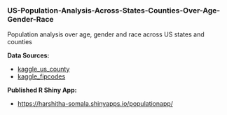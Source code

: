 ### US-Population-Analysis-Across-States-Counties-Over-Age-Gender-Race
Population analysis over age, gender and race across US states and counties

**Data Sources:**
 - [kaggle_us_county](https://www.kaggle.com/datasets/demche/us-county-data-2018-2021)
 - [kaggle_fipcodes](https://www.kaggle.com/datasets/danofer/zipcodes-county-fips-crosswalk)

**Published R Shiny App:**
- https://harshitha-somala.shinyapps.io/populationapp/
